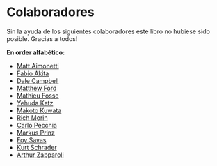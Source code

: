 # Colaboradores

Sin la ayuda de los siguientes colaboradores este libro no hubiese sido posible.
Gracias a todos!

**En order alfabético:**

* [Matt     Aimonetti   ](http://merbist.com)
* [Fabio    Akita       ](http://akitaonrails.com)
* [Dale     Campbell    ](http://corrupt.save-state.net/)
* [Matthew  Ford        ](http://github.com/deimos1986)
* [Mathieu  Fosse       ](http://blog.kawooa.org)
* [Yehuda   Katz        ](http://yehudakatz.com)
* [Makoto   Kuwata      ](http://www.kuwata-lab.com/)
* [Rich     Morin       ](http://cfcl.com/rdm)
* [Carlo    Pecchia		](http://carlopecchia.eu)
* [Markus   Prinz       ](http://blog.nuclearsquid.com/)
* [Foy      Savas       ](http://foysavas.com/)
* [Kurt     Schrader    ](http://kurt.karmalab.org/)
* [Arthur   Zapparoli   ](http://arthurgeek.net/)